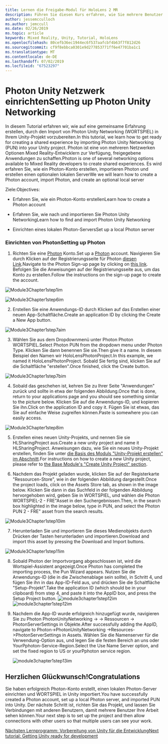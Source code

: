 ```yaml
---
title: Lernen die Freigabe-Modul für HoloLens 2 MR
description: Führen Sie diesen Kurs erfahren, wie Sie mehrere Benutzer freigegebene Umgebungen innerhalb einer HoloLens-2-Anwendung zu implementieren.
author: jessemcculloch
ms.author: jemccull
ms.date: 02/26/2019
ms.topic: article
keywords: Mixed Reality, Unity, Tutorial, HoloLens
ms.openlocfilehash: 80cefb36ec1944ec6f537aafcbf4b63f7f812d26
ms.sourcegitcommit: cf9f8ebbca0301e9d277853771ff6e47701ba1c1
ms.translationtype: MT
ms.contentlocale: de-DE
ms.lasthandoff: 07/02/2019
ms.locfileid: "67523297"
---
```

#  <a name="setting-up-photon-unity-networking"></a><span data-ttu-id="a36a8-104">Photon Unity Netzwerk einrichten</span><span class="sxs-lookup"><span data-stu-id="a36a8-104">Setting up Photon Unity Networking</span></span>

<span data-ttu-id="a36a8-105">In diesem Tutorial erfahren wir, wie auf eine gemeinsame Erfahrung erstellen, durch den Import von Photon Unity Networking (WORTSPIEL) in Ihrem Unity-Projekt vorzubereiten.</span><span class="sxs-lookup"><span data-stu-id="a36a8-105">In this tutorial, we learn how to get ready for creating a shared experience by importing Photon Unity Networking (PUN) into your Unity project.</span></span> <span data-ttu-id="a36a8-106">Photon ist eine von mehreren Netzwerken Optionen Mixed Reality-Entwicklern zur Verfügung, freigegebene Anwendungen zu schaffen.</span><span class="sxs-lookup"><span data-stu-id="a36a8-106">Photon is one of several networking options available to Mixed Reality developers to create shared experiences.</span></span> <span data-ttu-id="a36a8-107">Es wird erfahren Sie, wie ein Photon-Konto erstellen, importieren Photon und erstellen einen optionalen lokalen Server</span><span class="sxs-lookup"><span data-stu-id="a36a8-107">We we will learn how to create a Photon account, import Photon, and create an optional local server</span></span>

<span data-ttu-id="a36a8-108">Ziele:</span><span class="sxs-lookup"><span data-stu-id="a36a8-108">Objectives:</span></span>

* <span data-ttu-id="a36a8-109">Erfahren Sie, wie ein Photon-Konto erstellen</span><span class="sxs-lookup"><span data-stu-id="a36a8-109">Learn how to create a Photon account</span></span>

* <span data-ttu-id="a36a8-110">Erfahren Sie, wie nach und importieren Sie Photon Unity Networking</span><span class="sxs-lookup"><span data-stu-id="a36a8-110">Learn how to find and import Photon Unity Networking</span></span>

* <span data-ttu-id="a36a8-111">Einrichten eines lokalen Photon-Servers</span><span class="sxs-lookup"><span data-stu-id="a36a8-111">Set up a local Photon server</span></span>

  

### <a name="setting-up-photon"></a><span data-ttu-id="a36a8-112">Einrichten von Photon</span><span class="sxs-lookup"><span data-stu-id="a36a8-112">Setting up Photon</span></span>

1. <span data-ttu-id="a36a8-113">Richten Sie eine [Photon](https://dashboard.photonengine.com/en-US/Account/SignUp) Konto.</span><span class="sxs-lookup"><span data-stu-id="a36a8-113">Set up a [Photon](https://dashboard.photonengine.com/en-US/Account/SignUp) account.</span></span> <span data-ttu-id="a36a8-114">Navigieren Sie durch Klicken auf der Registrierungsseite für Photon [diesen Link](https://dashboard.photonengine.com/en-US/Account/SignUp).</span><span class="sxs-lookup"><span data-stu-id="a36a8-114">Navigate to the Photon Sign-up page by clicking on [this link](https://dashboard.photonengine.com/en-US/Account/SignUp).</span></span> <span data-ttu-id="a36a8-115">Befolgen Sie die Anweisungen auf der Registrierungsseite aus, um das Konto zu erstellen.</span><span class="sxs-lookup"><span data-stu-id="a36a8-115">Follow the instructions on the sign-up page to create the account.</span></span> 
   

![Module3Chapter1step1im](images/module3chapter1step1im.PNG)



![Module3Chapter1step6im](images/module3chapter1step6im.PNG)

2. <span data-ttu-id="a36a8-118">Erstellen Sie eine Anwendungs-ID durch Klicken auf das Erstellen einer neuen App-Schaltfläche.</span><span class="sxs-lookup"><span data-stu-id="a36a8-118">Create an application ID by clicking the Create a New App button.</span></span>

![Module3Chapter1step7aim](images/module3chapter1step7aim.PNG)

3. <span data-ttu-id="a36a8-120">Wählen Sie aus dem Dropdownmenü unter Photon Photon WORTSPIEL.</span><span class="sxs-lookup"><span data-stu-id="a36a8-120">Select Photon PUN from the dropdown menu under Photon Type.</span></span> <span data-ttu-id="a36a8-121">Klicken Sie dann benennen Sie sie.</span><span class="sxs-lookup"><span data-stu-id="a36a8-121">Then give it a name.</span></span> <span data-ttu-id="a36a8-122">In diesem Beispiel den Namen wir HoloLensPhotonProject.</span><span class="sxs-lookup"><span data-stu-id="a36a8-122">In this example, we named it HoloLensPhotonProject.</span></span> <span data-ttu-id="a36a8-123">Sobald Sie fertig sind, klicken Sie auf die Schaltfläche "erstellen".</span><span class="sxs-lookup"><span data-stu-id="a36a8-123">Once finished, click the Create button.</span></span>

![Module3Chapter1step7bim](images/module3chapter1step7bim.PNG)

4. <span data-ttu-id="a36a8-125">Sobald das geschehen ist, kehren Sie zu Ihrer Seite "Anwendungen" zurück und sollte in etwa der folgenden Abbildung.</span><span class="sxs-lookup"><span data-stu-id="a36a8-125">Once that is done, return to your applications page and you should see something similar to the picture below.</span></span> <span data-ttu-id="a36a8-126">Klicken Sie auf die Anwendungs-ID, und kopieren Sie ihn.</span><span class="sxs-lookup"><span data-stu-id="a36a8-126">Click on the application ID and copy it.</span></span> <span data-ttu-id="a36a8-127">Fügen Sie ist etwas, das Sie auf einfache Weise zugreifen können.</span><span class="sxs-lookup"><span data-stu-id="a36a8-127">Paste is somewhere you can easily access.</span></span>  

![Module3Chapter1step8im](images/module3chapter1step8im.PNG)

5. <span data-ttu-id="a36a8-129">Erstellen eines neuen Unity-Projekts, und nennen Sie sie HLSharingProject aus.</span><span class="sxs-lookup"><span data-stu-id="a36a8-129">Create a new unity project and name it HLSharingProject.</span></span> <span data-ttu-id="a36a8-130">Anweisungen dazu, wie Sie ein neues Unity-Projekt erstellen, finden Sie unter [die Basis des Moduls "Unity-Projekt erstellen" im Abschnitt](https://docs.microsoft.com/en-us/windows/mixed-reality/mrlearning-base-ch1#create-new-unity-project).</span><span class="sxs-lookup"><span data-stu-id="a36a8-130">For instructions on how to create a new Unity project, please refer to [the Base Module's "Create Unity Project" section](https://docs.microsoft.com/en-us/windows/mixed-reality/mrlearning-base-ch1#create-new-unity-project).</span></span> 

6. <span data-ttu-id="a36a8-131">Nachdem das Projekt geladen wurde, klicken Sie auf der Registerkarte "Ressourcen-Store", wie in der folgenden Abbildung dargestellt.</span><span class="sxs-lookup"><span data-stu-id="a36a8-131">Once the project loads, click on the Assets Store tab, as shown in the image below.</span></span> <span data-ttu-id="a36a8-132">Klicken Sie dann in das Suchfeld in der folgenden Abbildung hervorgehoben wird, geben Sie in WORTSPIEL, und wählen die Photon WORTSPIEL-2 - FRE"Asset in den Suchergebnissen.</span><span class="sxs-lookup"><span data-stu-id="a36a8-132">Then, in the search box highlighted in the image below, type in PUN, and select the Photon PUN 2 - FRE" asset from the search results.</span></span> 

![Module3Chapter1step10im](images/module3chapter1step10im.PNG)

7. <span data-ttu-id="a36a8-134">Herunterladen Sie und importieren Sie dieses Medienobjekts durch Drücken der Tasten herunterladen und importieren.</span><span class="sxs-lookup"><span data-stu-id="a36a8-134">Download and import this asset by pressing the Download and Import buttons.</span></span>

![Module3Chapter1step11im](images/module3chapter1step11im.PNG)

8. <span data-ttu-id="a36a8-136">Sobald Photon der Importvorgang abgeschlossen ist, wird die Wortspiel-Assistent angezeigt.</span><span class="sxs-lookup"><span data-stu-id="a36a8-136">Once Photon has completed the importing process, the Pun Wizard appears.</span></span> <span data-ttu-id="a36a8-137">Nutzen Sie die Anwendungs-ID (die in die Zwischenablage sein sollte), in Schritt 4, und fügen Sie ihn in das App-ID-Feld aus, und drücken Sie die Schaltfläche "Setup-Projekt".</span><span class="sxs-lookup"><span data-stu-id="a36a8-137">Take the application ID (which should be in your clipboard) from step 4, and paste it into the AppID box, and press the Setup Project button.</span></span> 
<span data-ttu-id="a36a8-138">![module3chapter1step12im](images/module3chapter1step12im.PNG)</span><span class="sxs-lookup"><span data-stu-id="a36a8-138">![module3chapter1step12im](images/module3chapter1step12im.PNG)</span></span>

9. <span data-ttu-id="a36a8-139">Nachdem die App-ID wurde erfolgreich hinzugefügt wurde, navigieren Sie zu Photon PhotonUnityNetworking -> -> Ressourcen -> PhotonServerSettings in Objekte.</span><span class="sxs-lookup"><span data-stu-id="a36a8-139">After successfully adding the AppID, navigate to Photon->PhotonUnityNetworking ->Resources->PhotonServerSettings in Assets.</span></span> <span data-ttu-id="a36a8-140">Wählen Sie die Namenserver für die Verwendung-Option aus, und legen Sie die festen Bereich an uns oder YourPphoton-Service-Region.</span><span class="sxs-lookup"><span data-stu-id="a36a8-140">Select the Use Name Server option, and set the fixed region to US or yourPphoton service region.</span></span>

   ![module3chapter1step13im](images/module3chapter1step13im.PNG)

## <a name="congratulations"></a><span data-ttu-id="a36a8-142">Herzlichen Glückwunsch!</span><span class="sxs-lookup"><span data-stu-id="a36a8-142">Congratulations</span></span>

<span data-ttu-id="a36a8-143">Sie haben erfolgreich Photon-Konto erstellt, einen lokalen Photon-Server einrichten und WORTSPIEL in Unity importiert.</span><span class="sxs-lookup"><span data-stu-id="a36a8-143">You have successfully created a Photon account, set up a local Photon server, and imported PUN into Unity.</span></span> <span data-ttu-id="a36a8-144">Der nächste Schritt ist, richten Sie das Projekt, und lassen Sie Verbindungen mit anderen Benutzern, damit mehrere Benutzer Ihre Arbeit sehen können.</span><span class="sxs-lookup"><span data-stu-id="a36a8-144">Your next step is to set up the project and then allow connections with other users so that multiple users can see your work.</span></span> 

<span data-ttu-id="a36a8-145">[Nächsten Lernprogramm: Vorbereitung von Unity für die Entwicklung](mrlearning-sharing(photon)-ch2.md)</span><span class="sxs-lookup"><span data-stu-id="a36a8-145">[Next tutorial: Getting Unity ready for development](mrlearning-sharing(photon)-ch2.md)</span></span>

